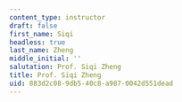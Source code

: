 ```yaml
---
content_type: instructor
draft: false
first_name: Siqi
headless: true
last_name: Zheng
middle_initial: ''
salutation: Prof. Siqi Zheng
title: Prof. Siqi Zheng
uid: 883d2c08-9db5-40c8-a987-0042d551dead
---
```

